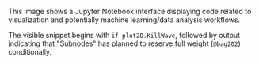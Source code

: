 This image shows a Jupyter Notebook interface displaying code related to visualization and potentially machine learning/data analysis workflows.

The visible snippet begins with `if plot2D.KillWave`, followed by output indicating that "Subnodes" has planned to reserve full weight (`@bag202`) conditionally.